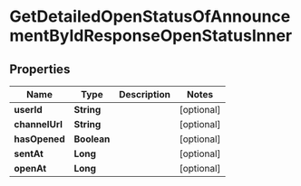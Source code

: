 

# GetDetailedOpenStatusOfAnnouncementByIdResponseOpenStatusInner


## Properties

| Name | Type | Description | Notes |
|------------ | ------------- | ------------- | -------------|
|**userId** | **String** |  |  [optional] |
|**channelUrl** | **String** |  |  [optional] |
|**hasOpened** | **Boolean** |  |  [optional] |
|**sentAt** | **Long** |  |  [optional] |
|**openAt** | **Long** |  |  [optional] |



